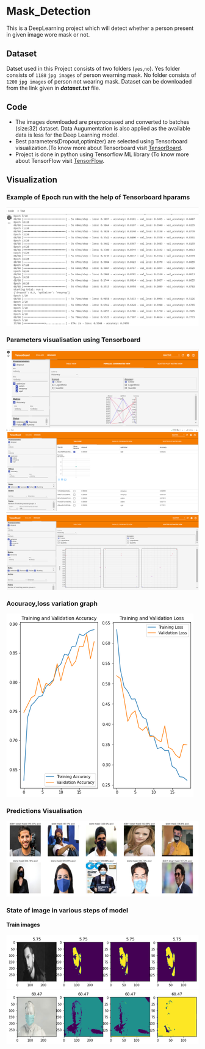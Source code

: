 # Mask_Detection
This is a DeepLearning project which will detect whether a person present in given image wore mask or not.

## Dataset
Datset used in this Project consists of two folders (`yes`,`no`). Yes folder consists of `1188` `jpg images` of person wearning mask. No folder consists of `1200` `jpg images` of person not wearing mask. 
Dataset can be downloaded from the link given in ***dataset.txt*** file.

## Code
- The images downloaded are preprocessed and converted to batches (size:32) dataset. Data Augumentation is also applied as the available data is less for the Deep Learning model.
- Best parameters(Dropout,optimizer) are selected using Tensorboard visualization.(To know more about Tensorboard visit [TensorBoard](https://www.tensorflow.org/tensorboard). 
- Project is done in python using Tensorflow ML library (To know more about TensorFlow visit [TensorFlow](https://www.tensorflow.org/). 

## Visualization
 
### Example of Epoch run with the help of Tensorboard hparams
![Epoch run example](vis/2run.png)
### Parameters visualisation using Tensorboard
![TensorBoard hparams](vis/3params.png)
![TensorBoard hparams](vis/3params0.png)
![TensorBoard hparams](vis/3params1.png)
### Accuracy,loss variation graph
![Accuracy,loss(rain,val) vs epoch](vis/4predictions.png)
### Predictions Visualisation
![](vis/5pred.png)
### State of image in various steps of model
#### Train images
![](vis/6out1.png)
![](vis/6out2.png)
 
